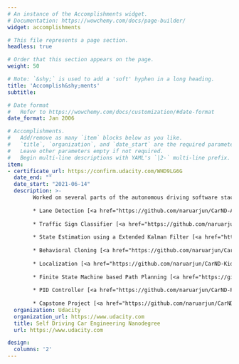 ```yaml
---
# An instance of the Accomplishments widget.
# Documentation: https://wowchemy.com/docs/page-builder/
widget: accomplishments

# This file represents a page section.
headless: true

# Order that this section appears on the page.
weight: 50

# Note: `&shy;` is used to add a 'soft' hyphen in a long heading.
title: 'Accomplish&shy;ments'
subtitle:

# Date format
#   Refer to https://wowchemy.com/docs/customization/#date-format
date_format: Jan 2006

# Accomplishments.
#   Add/remove as many `item` blocks below as you like.
#   `title`, `organization`, and `date_start` are the required parameters.
#   Leave other parameters empty if not required.
#   Begin multi-line descriptions with YAML's `|2-` multi-line prefix.
item:
- certificate_url: https://confirm.udacity.com/WHD9LG6G
  date_end: ""
  date_start: "2021-06-14"
  description: >-  
        Worked on several parts of the autonomous driving software stack. The projects along with their github links are listed below. For detailed information on the projects, please refer to the repositories.
        
        * Lane Detection [<a href="https://github.com/naruarjun/CarND-Advanced-Lane-Lines">github</a>]
        
        * Traffic Sign Classifier [<a href="https://github.com/naruarjun/CarND-Traffic-Sign-Classifier-Project">github</a>]
        
        * State Estimation using a Extended Kalman Filter [<a href="https://github.com/naruarjun/CarND-Extended-Kalman-Filter-Project">github</a>]
        
        * Behavioral Cloning [<a href="https://github.com/naruarjun/CarND-Behavioral-Cloning-P3">github</a>]
        
        * Localization [<a href="https://github.com/naruarjun/CarND-Kidnapped-Vehicle-Project">github</a>]
        
        * Finite State Machine based Path Planning [<a href="https://github.com/naruarjun/CarND-Path-Planning-Project">github</a>]
        
        * PID Controller [<a href="https://github.com/naruarjun/CarND-PID-Control-Project">github</a>]
        
        * Capstone Project [<a href="https://github.com/naruarjun/CarND-Capstone">github</a>]
  organization: Udacity
  organization_url: https://www.udacity.com
  title: Self Driving Car Engineering Nanodegree
  url: https://www.udacity.com

design:
  columns: '2' 
---
```

